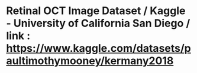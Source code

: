 # Retinal OCT Image Dataset / Kaggle - University of California San Diego / link : https://www.kaggle.com/datasets/paultimothymooney/kermany2018
